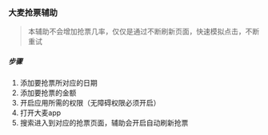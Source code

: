### 大麦抢票辅助

> 本辅助不会增加抢票几率，仅仅是通过不断刷新页面，快速模拟点击，不断重试

##### 步骤
1. 添加要抢票所对应的日期
2. 添加要抢票的金额
3. 开启应用所需的权限（无障碍权限必须开启）
4. 打开大麦app
5. 搜索进入到对应的抢票页面，辅助会开启自动刷新抢票
